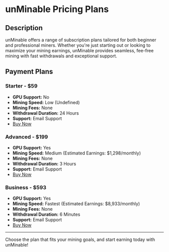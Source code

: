 # unMinable Pricing Plans

## Description
unMinable offers a range of subscription plans tailored for both beginner and professional miners. Whether you're just starting out or looking to maximize your mining earnings, unMinable provides seamless, fee-free mining with fast withdrawals and exceptional support.

## Payment Plans

### Starter - $59
- **GPU Support:** No
- **Mining Speed:** Low (Undefined)
- **Mining Fees:** None
- **Withdrawal Duration:** 24 Hours
- **Support:** Email Support
- [Buy Now](#starter-plan-url)

### Advanced - $199
- **GPU Support:** Yes
- **Mining Speed:** Medium (Estimated Earnings: $1,298/monthly)
- **Mining Fees:** None
- **Withdrawal Duration:** 3 Hours
- **Support:** Email Support
- [Buy Now](#advanced-plan-url)

### Business - $593
- **GPU Support:** Yes
- **Mining Speed:** Fastest (Estimated Earnings: $8,933/monthly)
- **Mining Fees:** None
- **Withdrawal Duration:** 6 Minutes
- **Support:** Email Support
- [Buy Now](#business-plan-url)

---

Choose the plan that fits your mining goals, and start earning today with unMinable!

